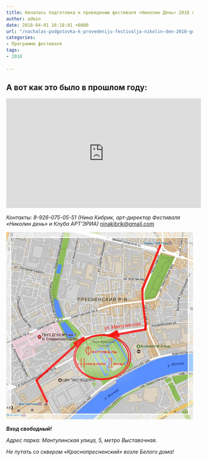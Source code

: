 ```yaml
---
title: Началась подготовка к проведению фестиваля «Николин День» 2018 года!
author: admin
date: 2018-04-01 16:18:01 +0000
url: "/nachalas-podgotovka-k-provedeniju-festivalja-nikolin-den-2018-goda/"
categories:
- Программа фестиваля
tags:
- 2018

---
```

## А вот как это было в прошлом году:

<iframe src="https://www.youtube.com/embed/AhRCcCmC9t4?feature=oembed" width="525" height="295" frameborder="0" allowfullscreen="allowfullscreen" data-mce-fragment="1"></iframe>

_Контакты: 8-926-075-05-51 (Нина Кибрик, арт-директор Фестиваля «Николин день» и Клуба АРТ’ЭРИА)_ <a href="mailto:ninakibrik@gmail.com" target="_blank" rel="noopener noreferrer">ninakibrik@gmail.com</a>

![](/images/Karta-festivalja.jpg)

**_Вход свободный!_**

_Адрес парка: Мантулинская улица, 5, метро Выставочная._

_Не путать со сквером «Краснопресненский» возле Белого дома!_